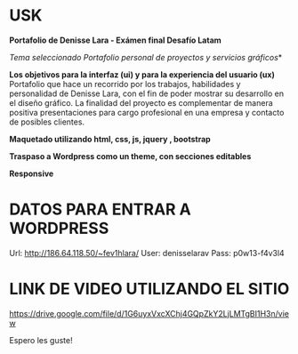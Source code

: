 # USK
**Portafolio de Denisse Lara - Exámen final Desafío Latam**

**Tema seleccionado* Portafolio personal de proyectos y servicios gráficos**

**Los objetivos para la interfaz (ui) y para la experiencia del usuario (ux)**
Portafolio que hace un recorrido por los trabajos, habilidades y personalidad de
Denisse Lara, con el fin de poder mostrar su desarrollo en el diseño gráfico.
La finalidad del proyecto es complementar de manera positiva presentaciones para
cargo profesional en una empresa y contacto de posibles clientes.

**Maquetado utilizando html, css, js, jquery , bootstrap**

**Traspaso a Wordpress como un theme, con secciones editables**

**Responsive**

# DATOS PARA ENTRAR A WORDPRESS
Url:  http://186.64.118.50/~fev1hlara/
User: denisselarav
Pass: p0w13-f4v3l4

# LINK DE VIDEO UTILIZANDO EL SITIO
https://drive.google.com/file/d/1G6uyxVxcXChj4GQpZkY2LjLMTgBI1H3n/view

Espero les guste!
